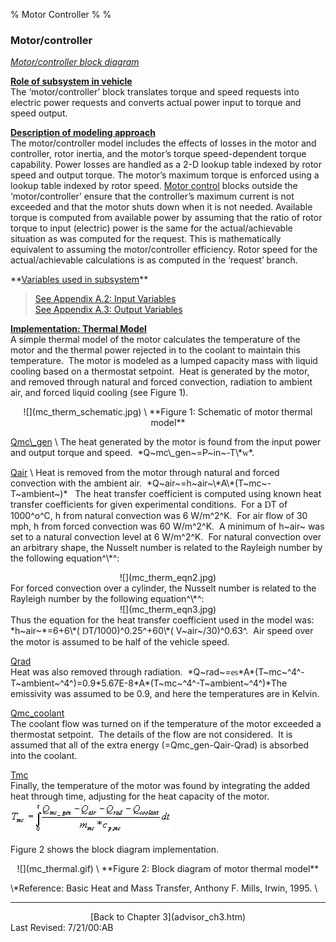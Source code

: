 % Motor Controller
% 
% 

### Motor/controller

*[Motor/controller block diagram](mc.gif)*

**<u>Role of subsystem in vehicle</u>** \
The ‘motor/controller’ block translates torque and speed requests into
electric power requests and converts actual power input to torque and
speed output.

**<u>Description of modeling approach</u>** \
The motor/controller model includes the effects of losses in the motor
and controller, rotor inertia, and the motor’s torque speed-dependent
torque capability. Power losses are handled as a 2-D lookup table
indexed by rotor speed and output torque. The motor’s maximum torque is
enforced using a lookup table indexed by rotor speed. [Motor
control](mc_cont.htm) blocks outside the ‘motor/controller’ ensure that
the controller’s maximum current is not exceeded and that the motor
shuts down when it is not needed. Available torque is computed from
available power by assuming that the ratio of rotor torque to input
(electric) power is the same for the actual/achievable situation as was
computed for the request. This is mathematically equivalent to assuming
the motor/controller efficiency. Rotor speed for the actual/achievable
calculations is as computed in the ‘request’ branch.

<p>
**<u>Variables used in subsystem</u>**

> [See Appendix A.2: Input
> Variables](advisor_appendices.htm#Input%20Motor/Controller) \
> [See Appendix A.3: Output
> Variables](advisor_appendices.htm#Output%20Motor/Controller)

**<u>Implementation: Thermal Model</u>** \
A simple thermal model of the motor calculates the temperature of the
motor and the thermal power rejected in to the coolant to maintain this
temperature.  The motor is modeled as a lumped capacity mass with liquid
cooling based on a thermostat setpoint.  Heat is generated by the motor,
and removed through natural and forced convection, radiation to ambient
air, and forced liquid cooling (see Figure 1).

<center>
<p>
![](mc_therm_schematic.jpg) \
**Figure 1: Schematic of motor thermal model**

</center>
<u>Qmc\_gen</u> \
The heat generated by the motor is found from the input power and output
torque and speed.  *Q~mc\_gen~=P~in~-T\*<font face="Symbol">w</font>*.

<p>
<a name="Qair"></a><u>Qair</u> \
Heat is removed from the motor through natural and forced convection
with the ambient air.  *Q~air~=h~air~\*A\*(T~mc~-T~ambient~)*   The heat
transfer coefficient is computed using known heat transfer coefficients
for given experimental conditions.  For a <font face="Symbol">D</font>T
of 1000^o^C, h from natural convection was 6 W/m^2^K.  For air flow of
30 mph, h from forced convection was 60 W/m^2^K.  A minimum of h~air~
was set to a natural convection level at 6 W/m^2^K.  For natural
convection over an arbitrary shape, the Nusselt number is related to the
Rayleigh number by the following equation^\*^:

<center>
![](mc_therm_eqn2.jpg)

</center>
For forced convection over a cylinder, the Nusselt number is related to
the Rayleigh number by the following equation^\*^:

<center>
![](mc_therm_eqn3.jpg)

</center>
Thus the equation for the heat transfer coefficient used in the model
was: *h~air~*=6+6\*( <font face="Symbol">D</font>T/1000)^0.25^+60\*(
V~air~/30)^0.63^.  Air speed over the motor is assumed to be half of the
vehicle speed.

<u>Qrad</u> \
Heat was also removed through radiation. 
*Q~rad~=<font face="Symbol">es</font>\*A\*(T~mc~^4^-T~ambient~^4^)=0.9\*5.67E-8\*A\*(T~mc~^4^-T~ambient~^4^)*The
emissivity was assumed to be 0.9, and here the temperatures are in
Kelvin.

<u>Qmc\_coolant</u> \
The coolant flow was turned on if the temperature of the motor exceeded
a thermostat setpoint.  The details of the flow are not considered.  It
is assumed that all of the extra energy (=Qmc\_gen-Qair-Qrad) is
absorbed into the coolant.

<u>Tmc</u> \
Finally, the temperature of the motor was found by integrating the added
heat through time, adjusting for the heat capacity of the
motor. ![](mc_therm_eqn.jpg)

<p>
Figure 2 shows the block diagram implementation.

<center>
<p>
![](mc_thermal.gif) \
**Figure 2: Block diagram of motor thermal model**

</center>
\*Reference: Basic Heat and Mass Transfer, Anthony F. Mills, Irwin,
1995. \

* * * * *

<center>
[Back to Chapter 3](advisor_ch3.htm)

</center>
Last Revised: 7/21/00:AB
